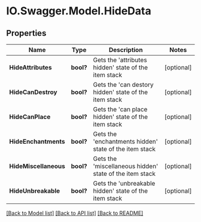 # IO.Swagger.Model.HideData
## Properties

Name | Type | Description | Notes
------------ | ------------- | ------------- | -------------
**HideAttributes** | **bool?** | Gets the &#39;attributes hidden&#39; state of the item stack | [optional] 
**HideCanDestroy** | **bool?** | Gets the &#39;can destory hidden&#39; state of the item stack | [optional] 
**HideCanPlace** | **bool?** | Gets the &#39;can place hidden&#39; state of the item stack | [optional] 
**HideEnchantments** | **bool?** | Gets the &#39;enchantments hidden&#39; state of the item stack | [optional] 
**HideMiscellaneous** | **bool?** | Gets the &#39;miscellaneous hidden&#39; state of the item stack | [optional] 
**HideUnbreakable** | **bool?** | Gets the &#39;unbreakable hidden&#39; state of the item stack | [optional] 

[[Back to Model list]](../README.md#documentation-for-models) [[Back to API list]](../README.md#documentation-for-api-endpoints) [[Back to README]](../README.md)

